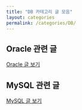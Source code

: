 ```yaml
---
title: "DB 카테고리 글 모음"
layout: categories
permalink: /categories/DB/
---
```


## Oracle 관련 글
[Oracle 글 보기](/categories/Oracle/)

## MySQL 관련 글
[MySQL 글 보기](/categories/MySQL/)
